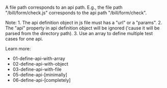 
A file path corresponds to an api path.
E.g., the file path "/bill/form/check.js" corresponds to the api path "/bill/form/check".

Note:
    1. The api definition object in js file must has a "url" or a "params".
    2. The "api" property in api definition object will be ignored ('cause it will be parsed from the directory path).
    3. Use an array to define multiple test cases for one api.
    
Learn more:
* 01-define-api-with-array
* 02-define-api-with-object
* 03-define-api-with-file
* 05-define-api-[minimally]
* 06-define-api-[completely]
